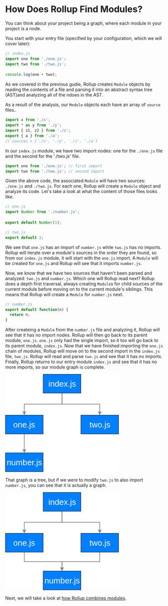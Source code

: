 # How Does Rollup Find Modules?

You can think about your project being a graph, where each module in your project is a node.

You start with your entry file (specified by your configuration, which we will cover later):

```js
// index.js
import one from './one.js';
import two from './two.js';

console.log(one + two);
```

As we covered in the previous gudie, Rollup creates `Module` objects by reading the contents of a file and parsing it into an abstract syntax tree (AST)and analyzing all of the ndoes in the AST.

As a result of the analysis, our `Module` objects each have an array of `source` files..

```js
import x from './x';
import * as y from './y';
import { z1, z2 } from './z';
export { a } from './a';
// sources = ['./x', './y', './z', './a']
```

In our `index.js` module, we have two import nodes: one for the `./one.js` file and the second for the './two.js' file.

```js
import one from './one.js'; // first import
import two from './two.js'; // second import
```

Given the above code, the associated `Module` will have two sources: `./one.js` and `./two.js`. For each one, Rollup will create a `Module` object and analyze its code. Let's take a look at what the content of those files looks like.

```js
// one.js
import Number from './number.js';

export default Number(1);
```

```js
// two.js
export default 2;
```

We see that `one.js` has an import of `number.js` while `two.js` has no imports. Rollup will iterate over a module's sources in the order they are found, so from our `index.js` module, it will start with the `one.js` import. A `Module` will be created for `one.js` and Rollup will see that it imports `number.js`.

Now, we know that we have two sources that haven't been parsed and analyzed: `two.js` and `number.js`. Which one will Rollup read next? Rollup does a depth first traversal, always creating `Module`s for child sources of the current module before moving on to the current module's siblings. This means that Rollup will create a `Module` for `number.js` next.

```js
// number.js
export default function(n) {
  return n;
}
```

After createing a `Module` from the `number.js` file and analyzing it, Rollup will see that it has no import nodes. Rollup will then go back to its parent module, `one.js`. `one.js` only had the single import, so it too will go back to its parent module, `index.js`. Now that we have finished importing the `one.js` chain of modules, Rollup will move on to the second import in the `index.js` file, `two.js`. Rollup will read and parse `two.js` and see that it has no imports. Finally, Rollup returns to our entry module `index.js` and see that it has no more imports, so our module graph is complete.

<img src='../img/basic-graph-1.png' />

That graph is a tree, but if we were to modify `two.js` to also import `number.js`, you can see that it is actually a graph.

<img src='../img/basic-graph-2.png' />

Next, we will take a look at [how Rollup combines modules](./02-how-does-rollup-combine-modules.md).
